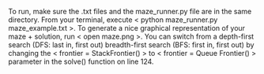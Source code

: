 To run, make sure the .txt files and the maze_runner.py file are in the same directory. 
From your terminal, execute < python maze_runner.py maze_example.txt >. 
To generate a nice graphical representation of your maze + solution, run < open maze.png >.
You can switch from a depth-first search (DFS: last in, first out) breadth-first search (BFS: first in, first out) by changing the < frontier = StackFrontier() > to < frontier = Queue Frontier() > parameter in the solve() function on line 124. 
